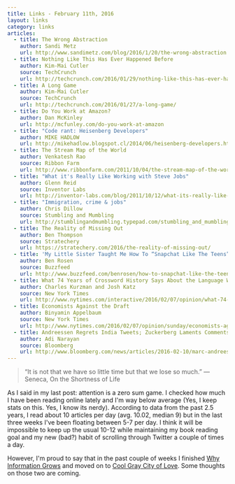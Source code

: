 ```yaml
---
title: Links - February 11th, 2016
layout: links
category: links
articles:
  - title: The Wrong Abstraction
    author: Sandi Metz
    url: http://www.sandimetz.com/blog/2016/1/20/the-wrong-abstraction
  - title: Nothing Like This Has Ever Happened Before
    author: Kim-Mai Cutler
    source: TechCrunch
    url: http://techcrunch.com/2016/01/29/nothing-like-this-has-ever-happened-before/
  - title: A Long Game
    author: Kim-Mai Cutler
    source: TechCrunch
    url: http://techcrunch.com/2016/01/27/a-long-game/
  - title: Do You Work at Amazon?
    author: Dan McKinley
    url: http://mcfunley.com/do-you-work-at-amazon
  - title: "Code rant: Heisenberg Developers"
    author: MIKE HADLOW
    url: http://mikehadlow.blogspot.cl/2014/06/heisenberg-developers.html
  - title: The Stream Map of the World
    author: Venkatesh Rao
    source: Ribbon Farm
    url: http://www.ribbonfarm.com/2011/10/04/the-stream-map-of-the-world/
  - title: "What it's Really Like Working with Steve Jobs"
    author: Glenn Reid
    source: Inventor Labs
    url: http://inventor-labs.com/blog/2011/10/12/what-its-really-like-working-with-steve-jobs.html
  - title: "Immigration, crime & jobs"
    author: Chris Dillow
    source: Stumbling and Mumbling
    url: http://stumblingandmumbling.typepad.com/stumbling_and_mumbling/2016/02/immigration-crime-jobs.html
  - title: The Reality of Missing Out
    author: Ben Thompson
    source: Stratechery
    url: https://stratechery.com/2016/the-reality-of-missing-out/
  - title: 'My Little Sister Taught Me How To “Snapchat Like The Teens”'
    author: Ben Rosen
    source: Buzzfeed
    url: http://www.buzzfeed.com/benrosen/how-to-snapchat-like-the-teens
  - title: What 74 Years of Crossword History Says About the Language We Use
    author: Charles Kurzman and Josh Katz
    source: New York Times
    url: http://www.nytimes.com/interactive/2016/02/07/opinion/what-74-years-of-times-crosswords-say-about-the-words-we-use.html
  - title: Economists Against the Draft
    author: Binyamin Appelbaum
    source: New York Times
    url: http://www.nytimes.com/2016/02/07/opinion/sunday/economists-against-the-draft.html
  - title: Andreessen Regrets India Tweets; Zuckerberg Laments Comments
    author: Adi Narayan
    source: Bloomberg
    url: http://www.bloomberg.com/news/articles/2016-02-10/marc-andreessen-pro-colonialism-tweet-riles-up-india-tech-world
---
```


> “It is not that we have so little time but that we lose so much.” ― Seneca, On the Shortness of Life

As I said in my last post: attention is a zero sum game. I checked how much I have been reading online lately and I'm way below average (Yes, I keep stats on this. Yes, I know its nerdy). According to data from the past 2.5 years, I read about 10 articles per day (avg. 10.02, median 9) but in the last three weeks I've been floating between 5-7 per day. I think it will be impossible to keep up the usual 10-12 while maintaining my book reading goal and my new (bad?) habit of scrolling through Twitter a couple of times a day.

However, I'm proud to say that in the past couple of weeks I finished [Why Information Grows](http://www.amazon.com/Why-Information-Grows-Evolution-Economies/dp/0465048994) and moved on to [Cool Gray City of Love](http://www.amazon.com/Cool-Gray-City-Love-Francisco/dp/1608199606). Some thoughts on those two are coming.
